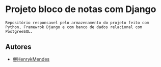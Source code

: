 # Projeto bloco de notas com Django
    Repositório responsavel pelo armazenamento do projeto feito com Python, Framewrok Django e com banco de dados relacional com PostgreeSQL.
## Autores
- [@HenrykMendes](https://github.com/HenrykMendes)

